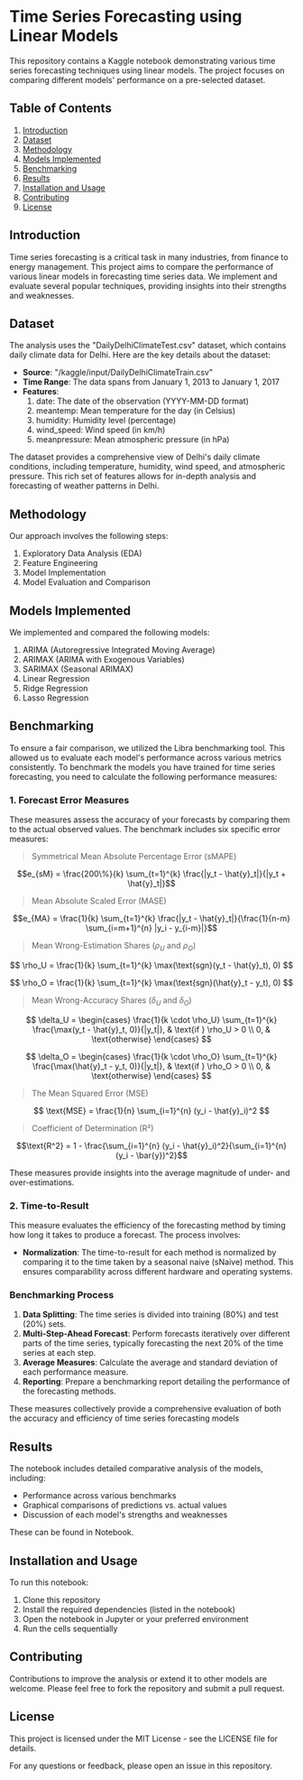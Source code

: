 # Time Series Forecasting using Linear Models

This repository contains a Kaggle notebook demonstrating various time series forecasting techniques using linear models. The project focuses on comparing different models' performance on a pre-selected dataset.

## Table of Contents
1. [Introduction](#introduction)
2. [Dataset](#dataset)
3. [Methodology](#methodology)
4. [Models Implemented](#models-implemented)
5. [Benchmarking](#benchmarking)
6. [Results](#results)
7. [Installation and Usage](#installation-and-usage)
8. [Contributing](#contributing)
9. [License](#license)

## Introduction

Time series forecasting is a critical task in many industries, from finance to energy management. This project aims to compare the performance of various linear models in forecasting time series data. We implement and evaluate several popular techniques, providing insights into their strengths and weaknesses.

## Dataset

The analysis uses the "DailyDelhiClimateTest.csv" dataset, which contains daily climate data for Delhi. Here are the key details about the dataset:

- **Source**: "/kaggle/input/DailyDelhiClimateTrain.csv"
- **Time Range**: The data spans from January 1, 2013 to January 1, 2017 
- **Features**:
  1. date: The date of the observation (YYYY-MM-DD format)
  2. meantemp: Mean temperature for the day (in Celsius)
  3. humidity: Humidity level (percentage)
  4. wind_speed: Wind speed (in km/h)
  5. meanpressure: Mean atmospheric pressure (in hPa)

The dataset provides a comprehensive view of Delhi's daily climate conditions, including temperature, humidity, wind speed, and atmospheric pressure. This rich set of features allows for in-depth analysis and forecasting of weather patterns in Delhi.

## Methodology

Our approach involves the following steps:
1. Exploratory Data Analysis (EDA)
2. Feature Engineering
3. Model Implementation
4. Model Evaluation and Comparison

## Models Implemented

We implemented and compared the following models:
1. ARIMA (Autoregressive Integrated Moving Average)
2. ARIMAX (ARIMA with Exogenous Variables)
3. SARIMAX (Seasonal ARIMAX)
4. Linear Regression
5. Ridge Regression
6. Lasso Regression

## Benchmarking

To ensure a fair comparison, we utilized the Libra benchmarking tool. This allowed us to evaluate each model's performance across various metrics consistently.
To benchmark the models you have trained for time series forecasting, you need to calculate the following performance measures:

### 1. Forecast Error Measures
These measures assess the accuracy of your forecasts by comparing them to the actual observed values. The benchmark includes six specific error measures:

> Symmetrical Mean Absolute Percentage Error (sMAPE)

$$e_{sM} = \frac{200\%}{k} \sum_{t=1}^{k} \frac{|y_t - \hat{y}_t|}{|y_t + \hat{y}_t|}$$

> Mean Absolute Scaled Error (MASE)

$$e_{MA} = 
\frac{1}{k} \sum_{t=1}^{k} \frac{|y_t - \hat{y}_t|}{\frac{1}{n-m} \sum_{i=m+1}^{n} |y_i - y_{i-m}|}$$

> Mean Wrong-Estimation Shares ($\rho_U$ and $\rho_O$)

$$
\rho_U = \frac{1}{k} \sum_{t=1}^{k} \max(\text{sgn}(y_t - \hat{y}_t), 0)
$$


$$
\rho_O = \frac{1}{k} \sum_{t=1}^{k} \max(\text{sgn}(\hat{y}_t - y_t), 0)
$$

> Mean Wrong-Accuracy Shares ($\delta_U$ and $\delta_O$)

$$
\delta_U = \begin{cases} 
\frac{1}{k \cdot \rho_U} \sum_{t=1}^{k} \frac{\max(y_t - \hat{y}_t, 0)}{|y_t|}, & \text{if } \rho_U > 0 \\
0, & \text{otherwise}
\end{cases}
$$

$$
\delta_O = \begin{cases} 
\frac{1}{k \cdot \rho_O} \sum_{t=1}^{k} \frac{\max(\hat{y}_t - y_t, 0)}{|y_t|}, & \text{if } \rho_O > 0 \\
0, & \text{otherwise}
\end{cases}
$$

> The Mean Squared Error (MSE)

$$
\text{MSE} = \frac{1}{n} \sum_{i=1}^{n} (y_i - \hat{y}_i)^2
$$

> Coefficient of Determination (R²)

 $$\text{R^2} = 1 - \frac{\sum_{i=1}^{n} (y_i - \hat{y}_i)^2}{\sum_{i=1}^{n} (y_i - \bar{y})^2}$$

These measures provide insights into the average magnitude of under- and over-estimations.

### 2. Time-to-Result
This measure evaluates the efficiency of the forecasting method by timing how long it takes to produce a forecast. The process involves:

- **Normalization**: The time-to-result for each method is normalized by comparing it to the time taken by a seasonal naive (sNaive) method. This ensures comparability across different hardware and operating systems.

### Benchmarking Process
1. **Data Splitting**: The time series is divided into training (80%) and test (20%) sets.
2. **Multi-Step-Ahead Forecast**: Perform forecasts iteratively over different parts of the time series, typically forecasting the next 20% of the time series at each step.
3. **Average Measures**: Calculate the average and standard deviation of each performance measure.
4. **Reporting**: Prepare a benchmarking report detailing the performance of the forecasting methods.

These measures collectively provide a comprehensive evaluation of both the accuracy and efficiency of  time series forecasting models

## Results

The notebook includes detailed comparative analysis of the models, including:
- Performance across various benchmarks
- Graphical comparisons of predictions vs. actual values
- Discussion of each model's strengths and weaknesses

These can be found in Notebook.

## Installation and Usage

To run this notebook:
1. Clone this repository
2. Install the required dependencies (listed in the notebook)
3. Open the notebook in Jupyter or your preferred environment
4. Run the cells sequentially

## Contributing

Contributions to improve the analysis or extend it to other models are welcome. Please feel free to fork the repository and submit a pull request.

## License
This project is licensed under the MIT License - see the LICENSE file for details.


For any questions or feedback, please open an issue in this repository.
